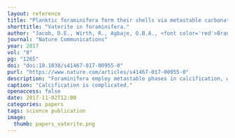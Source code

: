 ```yaml
---
layout: reference
title: "Planktic foraminifera form their shells via metastable carbonate phases"
shorttitle: "Vaterite in foraminifera."
author: "Jacob, D.E., Wirth, R., Agbaje, O.B.A., <font color='red'>Branson, O.</font>, Eggins, S.M."
journal: "Nature Communications"
year: 2017
vol: "8"
pg: "1265"
doi: "doi:10.1038/s41467-017-00955-0"
purl: "https://www.nature.com/articles/s41467-017-00955-0"
description: "Foraminifera employ metastable phases in calcification, which could transform our understanding of their geochemistry."
caption: "Calcification is complicated."
openaccess: false
date: 2017-11-02T12:00
categories: papers
tags: science publication
image:
  thumb: papers_vaterite.png
---
```

